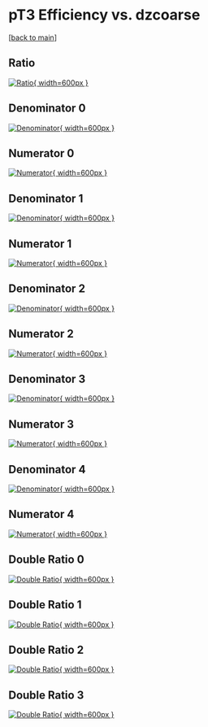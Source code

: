 # pT3 Efficiency vs. dzcoarse

[[back to main](./)]



## Ratio

[![Ratio](../mtv/var/pT3_base_13_0_eff_dzcoarse.png){ width=600px }](../mtv/var/pT3_base_13_0_eff_dzcoarse.pdf)

## Denominator 0

[![Denominator](../mtv/den/pT3_base_13_0_eff_dzcoarse_den0.png){ width=600px }](../mtv/den/pT3_base_13_0_eff_dzcoarse_den0.pdf)

## Numerator 0

[![Numerator](../mtv/num/pT3_base_13_0_eff_dzcoarse_num0.png){ width=600px }](../mtv/num/pT3_base_13_0_eff_dzcoarse_num0.pdf)

## Denominator 1

[![Denominator](../mtv/den/pT3_base_13_0_eff_dzcoarse_den1.png){ width=600px }](../mtv/den/pT3_base_13_0_eff_dzcoarse_den1.pdf)

## Numerator 1

[![Numerator](../mtv/num/pT3_base_13_0_eff_dzcoarse_num1.png){ width=600px }](../mtv/num/pT3_base_13_0_eff_dzcoarse_num1.pdf)

## Denominator 2

[![Denominator](../mtv/den/pT3_base_13_0_eff_dzcoarse_den2.png){ width=600px }](../mtv/den/pT3_base_13_0_eff_dzcoarse_den2.pdf)

## Numerator 2

[![Numerator](../mtv/num/pT3_base_13_0_eff_dzcoarse_num2.png){ width=600px }](../mtv/num/pT3_base_13_0_eff_dzcoarse_num2.pdf)

## Denominator 3

[![Denominator](../mtv/den/pT3_base_13_0_eff_dzcoarse_den3.png){ width=600px }](../mtv/den/pT3_base_13_0_eff_dzcoarse_den3.pdf)

## Numerator 3

[![Numerator](../mtv/num/pT3_base_13_0_eff_dzcoarse_num3.png){ width=600px }](../mtv/num/pT3_base_13_0_eff_dzcoarse_num3.pdf)

## Denominator 4

[![Denominator](../mtv/den/pT3_base_13_0_eff_dzcoarse_den4.png){ width=600px }](../mtv/den/pT3_base_13_0_eff_dzcoarse_den4.pdf)

## Numerator 4

[![Numerator](../mtv/num/pT3_base_13_0_eff_dzcoarse_num4.png){ width=600px }](../mtv/num/pT3_base_13_0_eff_dzcoarse_num4.pdf)

## Double Ratio 0

[![Double Ratio](../mtv/ratio/pT3_base_13_0_eff_dzcoarse_ratio0.png){ width=600px }](../mtv/ratio/pT3_base_13_0_eff_dzcoarse_ratio0.pdf)

## Double Ratio 1

[![Double Ratio](../mtv/ratio/pT3_base_13_0_eff_dzcoarse_ratio1.png){ width=600px }](../mtv/ratio/pT3_base_13_0_eff_dzcoarse_ratio1.pdf)

## Double Ratio 2

[![Double Ratio](../mtv/ratio/pT3_base_13_0_eff_dzcoarse_ratio2.png){ width=600px }](../mtv/ratio/pT3_base_13_0_eff_dzcoarse_ratio2.pdf)

## Double Ratio 3

[![Double Ratio](../mtv/ratio/pT3_base_13_0_eff_dzcoarse_ratio3.png){ width=600px }](../mtv/ratio/pT3_base_13_0_eff_dzcoarse_ratio3.pdf)

